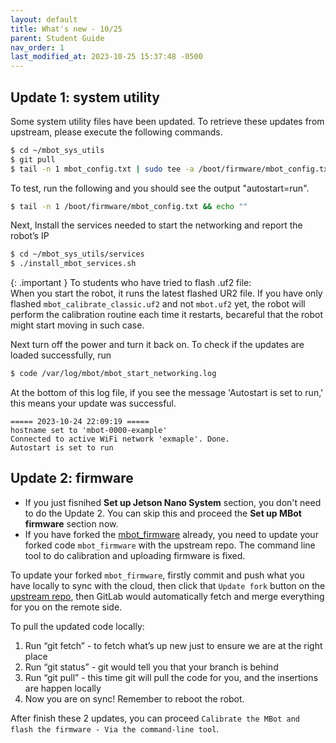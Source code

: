 ```yaml
---
layout: default
title: What's new - 10/25
parent: Student Guide
nav_order: 1
last_modified_at: 2023-10-25 15:37:48 -0500
---
```


## Update 1: system utility
Some system utility files have been updated. To retrieve these updates from upstream, please execute the following commands.

```bash
$ cd ~/mbot_sys_utils
$ git pull
$ tail -n 1 mbot_config.txt | sudo tee -a /boot/firmware/mbot_config.txt > /dev/null 
```
To test, run the following and you should see the output "autostart=run".
```bash
$ tail -n 1 /boot/firmware/mbot_config.txt && echo ""
```
Next, Install the services needed to start the networking and report the robot’s IP
```bash
$ cd ~/mbot_sys_utils/services
$ ./install_mbot_services.sh
```

{: .important }
To students who have tried to flash .uf2 file: <br> When you start the robot, it runs the latest flashed UR2 file. If you have only flashed `mbot_calibrate_classic.uf2` and not `mbot.uf2` yet, the robot will perform the calibration routine each time it restarts, becareful that the robot might start moving in such case.

Next turn off the power and turn it back on.
To check if the updates are loaded successfully, run
```bash
$ code /var/log/mbot/mbot_start_networking.log
```
At the bottom of this log file, if you see the message 'Autostart is set to run,' this means your update was successful.
```
===== 2023-10-24 22:09:19 =====
hostname set to 'mbot-0000-example'
Connected to active WiFi network 'exmaple'. Done.
Autostart is set to run 
```

## Update 2: firmware
- If you just fisnihed **Set up Jetson Nano System** section, you don't need to do the Update 2. You can skip this and proceed the **Set up MBot firmware** section now.
- If you have forked the [mbot_firmware](https://gitlab.eecs.umich.edu/rob550-f23/mbot_firmware) already, you need to update your forked code `mbot_firmware` with the upstream repo. The command line tool to do calibration and uploading firmware is fixed.

To update your forked `mbot_firmware`, firstly commit and push what you have locally to sync with the cloud, then click that `Update fork` button on the [upstream repo](https://gitlab.eecs.umich.edu/rob550-f23/mbot_firmware), then GitLab would automatically fetch and merge everything for you on the remote side. 

To pull the updated code locally:
1. Run “git fetch”  - to fetch what’s up new just to ensure we are at the right place
2. Run “git status” - git would tell you that your branch is behind
3. Run “git pull” - this time git will pull the code for you, and the insertions are happen locally
4. Now you are on sync! Remember to reboot the robot.

After finish these 2 updates, you can proceed `Calibrate the MBot and flash the firmware - Via the command-line tool`.